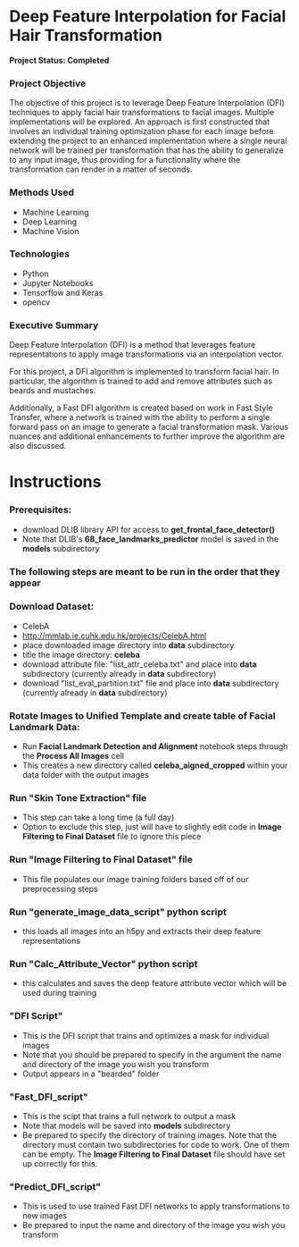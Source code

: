# Deep Feature Interpolation for Facial Hair Transformation

**Project Status: Completed**

### Project Objective
The objective of this project is to leverage Deep Feature Interpolation (DFI) techniques to apply facial hair transformations to facial images. Multiple implementations will be explored. An approach is first constructed that involves an individual training optimization phase for each image before extending the project to an enhanced implementation where a single neural network will be trained per transformation that has the ability to generalize to any input image, thus providing for a functionality where the transformation can render in a matter of seconds.

### Methods Used
- Machine Learning
- Deep Learning
- Machine Vision

### Technologies
- Python
- Jupyter Notebooks
- Tensorflow and Keras
- opencv

### Executive Summary
Deep Feature Interpolation (DFI) is a method that leverages feature representations to apply image transformations via an interpolation vector. 

For this project, a DFI algorithm is implemented to transform facial hair. In particular, the algorithm is trained to add and remove attributes such as beards and mustaches. 

Additionally, a Fast DFI algorithm is created based on work in Fast Style Transfer, where a network is trained with the ability to perform a single forward pass on an image to generate a facial transformation mask. Various nuances and additional enhancements to further improve the algorithm are also discussed.


# Instructions

### Prerequisites:
- download DLIB library API for access to **get_frontal_face_detector()**
- Note that DLIB's **68_face_landmarks_predictor** model is saved in the **models** subdirectory

### The following steps are meant to be run in the order that they appear

### Download Dataset:
- CelebA
- http://mmlab.ie.cuhk.edu.hk/projects/CelebA.html
- place downloaded image directory into **data** subdirectory
- title the image directory: **celeba**
- download attribute file: "list_attr_celeba.txt" and place into **data** subdirectory (currently already in **data** subdirectory)
- download "list_eval_partition.txt" file and place into **data** subdirectory (currently already in **data** subdirectory)


### Rotate Images to Unified Template and create table of Facial Landmark Data:
- Run **Facial Landmark Detection and Alignment** notebook steps through the **Process All Images** cell
- This creates a new directory called **celeba_aigned_cropped** within your data folder with the output images


### Run "Skin Tone Extraction" file
- This step can take a long time (a full day)
- Option to exclude this step, just will have to slightly edit code in **Image Filtering to Final Dataset** file to ignore this piece


### Run "Image Filtering to Final Dataset" file
- This file populates our image training folders based off of our preprocessing steps


### Run "generate_image_data_script" python script
- this loads all images into an h5py and extracts their deep feature representations

### Run "Calc_Attribute_Vector" python script
- this calculates and saves the deep feature attribute vector which will be used during training


### "DFI Script"
- This is the DFI script that trains and optimizes a mask for individual images
- Note that you should be prepared to specify in the argument the name and directory of the image you wish you transform
- Output appears in a "bearded" folder


### "Fast_DFI_script"
- This is the scipt that trains a full network to output a mask
- Note that models will be saved into **models** subdirectory
- Be prepared to specify the directory of training images. Note that the directory must contain two subdirectories for code to work. One of them can be empty. The **Image Filtering to Final Dataset** file should have set up correctly for this.


### "Predict_DFI_script"
- This is used to use trained Fast DFI networks to apply transformations to new images
- Be prepared to input the name and directory of the image you wish you transform
